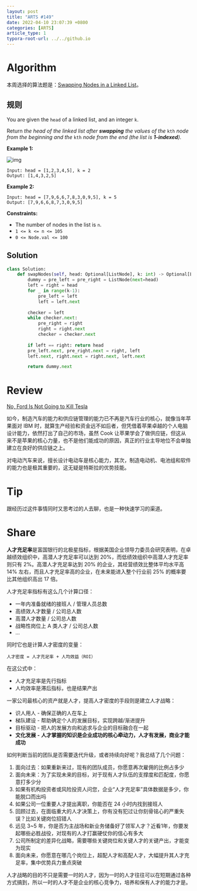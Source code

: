 ```yaml
---
layout: post
title: "ARTS #149"
date: 2022-04-10 23:07:39 +0800
categories: [ARTS]
article_type: 1
typora-root-url: ../../github.io
---
```



# Algorithm

本周选择的算法题是：[Swapping Nodes in a Linked List](https://leetcode.com/problems/swapping-nodes-in-a-linked-list)。


## 规则

You are given the `head` of a linked list, and an integer `k`.

Return *the head of the linked list after **swapping** the values of the* `kth` *node from the beginning and the* `kth` *node from the end (the list is **1-indexed**).*

 

**Example 1:**

![img](https://assets.leetcode.com/uploads/2020/09/21/linked1.jpg)

```
Input: head = [1,2,3,4,5], k = 2
Output: [1,4,3,2,5]
```

**Example 2:**

```
Input: head = [7,9,6,6,7,8,3,0,9,5], k = 5
Output: [7,9,6,6,8,7,3,0,9,5]
```

 

**Constraints:**

- The number of nodes in the list is `n`.
- `1 <= k <= n <= 105`
- `0 <= Node.val <= 100`

## Solution

```python
class Solution:
    def swapNodes(self, head: Optional[ListNode], k: int) -> Optional[ListNode]:
        dummy = pre_left = pre_right = ListNode(next=head)
        left = right = head
        for _ in range(k-1):
            pre_left = left
            left = left.next
        
        checker = left
        while checker.next:
            pre_right = right
            right = right.next
            checker = checker.next
        
        if left == right: return head
        pre_left.next, pre_right.next = right, left
        left.next, right.next = right.next, left.next

        return dummy.next
```


# Review

[No, Ford Is Not Going to Kill Tesla](https://erik-engheim.medium.com/no-ford-is-not-going-to-kill-tesla-db029bf20b78)

如今，制造汽车的能力和供应链管理的能力已不再是汽车行业的核心，就像当年苹果面对 IBM 时，就算生产经验和资金远不如后者，但凭借着苹果卓越的个人电脑设计能力，依然打出了自己的市场，虽然 Cook 让苹果学会了做供应链，但这从来不是苹果的核心力量，也不是他们能成功的原因，真正的行业主导地位不会单独建立在良好的供应链之上。

对电动汽车来说，擅长设计电动车是核心能力，其次，制造电动机、电池组和软件的能力也是极其重要的，这无疑是特斯拉的优势技能。

# Tip

跟经历过这件事情同时又思考过的人去聊，也是一种快速学习的渠道。

# Share

**人才充足率**是富国银行的北极星指标，根据美国企业领导力委员会研究表明，在卓越绩效组织中，高潜人才充足率可以达到 20%，而低绩效组织中高潜人才充足率则只有 2%。高潜人才充足率达到 20% 的企业，其经营绩效比整体平均水平高 14% 左右，而且人才充足率高的企业，在未来能进入整个行业前 25% 的概率要比其他组织高出 17 倍。

人才充足率指标有这么几个计算口径：

- 一年内准备就绪的接班人 / 管理人员总数
- 高绩效人才数量 / 公司总人数
- 高潜人才数量 / 公司总人数
- 战略性岗位上 A 类人才 / 公司总人数
- ...

同时它也是计算人才密度的变量：

```
人才密度 = 人才充足率 + 人均效益（ROI）
```

在这公式中：

- 人才充足率是先行指标
- 人均效率是滞后指标，也是结果产出

一家公司最核心的资产就是人才，提高人才密度的手段则是建立人才战略：

- 识人用人 - 确保正确的人在车上
- 梯队建设 - 帮助确定个人的发展目标，实现跨越/渐进提升
- 目标驱动 - 把人的发展方向和追求与企业的目标融合在一起
- **文化发展** **-** **人才掌握的知识是企业成功的核心牵动力，人才有发展，商业才能成功**

如何判断当前的团队是否需要迭代升级，或者持续向好呢？我总结了几个问题：

1. 面向过去：如果重新来过，现有的团队成员，你愿意再次雇佣的比例占多少
2. 面向未来：为了实现未来的目标，对于现有人才队伍的支撑度和匹配度，你愿意打多少分
3. 如果有机构投资者或风险投资人问您，企业“人才充足率”具体数据是多少，你能脱口而出吗
4. 如果公司一位重要人才提出离职，你能否在 24 小时内找到接班人
5. 回顾过去，在面临重大的人才决策上，你有没有犯过让你刻骨铭心的严重失误？比如关键岗位招错人
6. 远见 3~5 年，你是否为主战场和新业务储备好了领军人才？近看1年，你要发起哪些必胜战役，对现有的人才打赢硬仗你的信心有多大
7. 公司所制定的差异化战略，需要哪些关键岗位和关键人才的关键产出，才能变为现实
8. 面向未来，你愿意在哪几个岗位上，超配人才和高配人才，大幅提升其人才充足率，集中优势兵力重点突破

人才战略的目的不只是需要一时的人才，因为一时的人才往往可以在短期通过各种方式搞到，所以一时的人才不是企业的核心竞争力，培养和保有人才的能力才是。

